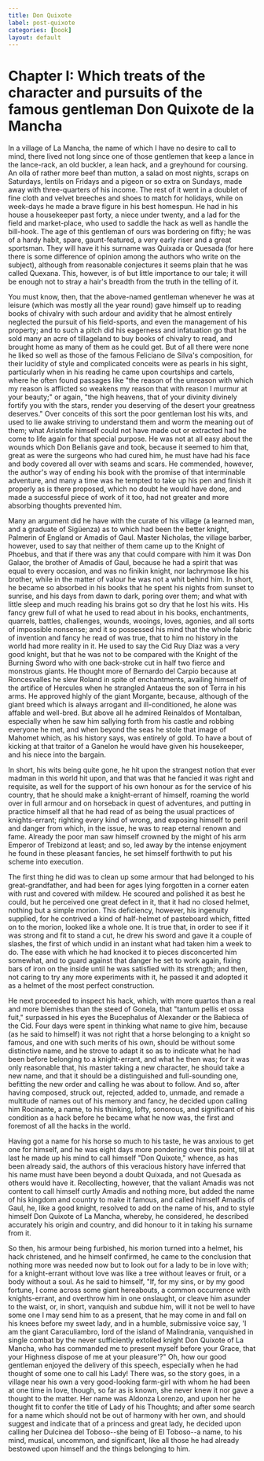 ```yaml
---
title: Don Quixote
label: post-quixote
categories: [book]
layout: default
---
```


Chapter I: Which treats of the character and pursuits of the famous gentleman Don Quixote de la Mancha
======================================================================================================

In a village of La Mancha, the name of which I have no desire to call to mind, there lived not long since one of those gentlemen that keep a lance in the lance-rack, an old buckler, a lean hack, and a greyhound for coursing. An olla of rather more beef than mutton, a salad on most nights, scraps on Saturdays, lentils on Fridays and a pigeon or so extra on Sundays, made away with three-quarters of his income. The rest of it went in a doublet of fine cloth and velvet breeches and shoes to match for holidays, while on week-days he made a brave figure in his best homespun. He had in his house a housekeeper past forty, a niece under twenty, and a lad for the field and market-place, who used to saddle the hack as well as handle the bill-hook. The age of this gentleman of ours was bordering on fifty; he was of a hardy habit, spare, gaunt-featured, a very early riser and a great sportsman. They will have it his surname was Quixada or Quesada (for here there is some difference of opinion among the authors who write on the subject), although from reasonable conjectures it seems plain that he was called Quexana. This, however, is of but little importance to our tale; it will be enough not to stray a hair's breadth from the truth in the telling of it.

You must know, then, that the above-named gentleman whenever he was at leisure (which was mostly all the year round) gave himself up to reading books of chivalry with such ardour and avidity that he almost entirely neglected the pursuit of his field-sports, and even the management of his property; and to such a pitch did his eagerness and infatuation go that he sold many an acre of tillageland to buy books of chivalry to read, and brought home as many of them as he could get. But of all there were none he liked so well as those of the famous Feliciano de Silva's composition, for their lucidity of style and complicated conceits were as pearls in his sight, particularly when in his reading he came upon courtships and cartels, where he often found passages like "the reason of the unreason with which my reason is afflicted so weakens my reason that with reason I murmur at your beauty;" or again, "the high heavens, that of your divinity divinely fortify you with the stars, render you deserving of the desert your greatness deserves." Over conceits of this sort the poor gentleman lost his wits, and used to lie awake striving to understand them and worm the meaning out of them; what Aristotle himself could not have made out or extracted had he come to life again for that special purpose. He was not at all easy about the wounds which Don Belianis gave and took, because it seemed to him that, great as were the surgeons who had cured him, he must have had his face and body covered all over with seams and scars. He commended, however, the author's way of ending his book with the promise of that interminable adventure, and many a time was he tempted to take up his pen and finish it properly as is there proposed, which no doubt he would have done, and made a successful piece of work of it too, had not greater and more absorbing thoughts prevented him.

Many an argument did he have with the curate of his village (a learned man, and a graduate of Sigüenza) as to which had been the better knight, Palmerin of England or Amadis of Gaul. Master Nicholas, the village barber, however, used to say that neither of them came up to the Knight of Phoebus, and that if there was any that could compare with him it was Don Galaor, the brother of Amadis of Gaul, because he had a spirit that was equal to every occasion, and was no finikin knight, nor lachrymose like his brother, while in the matter of valour he was not a whit behind him. In short, he became so absorbed in his books that he spent his nights from sunset to sunrise, and his days from dawn to dark, poring over them; and what with little sleep and much reading his brains got so dry that he lost his wits. His fancy grew full of what he used to read about in his books, enchantments, quarrels, battles, challenges, wounds, wooings, loves, agonies, and all sorts of impossible nonsense; and it so possessed his mind that the whole fabric of invention and fancy he read of was true, that to him no history in the world had more reality in it. He used to say the Cid Ruy Diaz was a very good knight, but that he was not to be compared with the Knight of the Burning Sword who with one back-stroke cut in half two fierce and monstrous giants. He thought more of Bernardo del Carpio because at Roncesvalles he slew Roland in spite of enchantments, availing himself of the artifice of Hercules when he strangled Antaeus the son of Terra in his arms. He approved highly of the giant Morgante, because, although of the giant breed which is always arrogant and ill-conditioned, he alone was affable and well-bred. But above all he admired Reinaldos of Montalban, especially when he saw him sallying forth from his castle and robbing everyone he met, and when beyond the seas he stole that image of Mahomet which, as his history says, was entirely of gold. To have a bout of kicking at that traitor of a Ganelon he would have given his housekeeper, and his niece into the bargain.

In short, his wits being quite gone, he hit upon the strangest notion that ever madman in this world hit upon, and that was that he fancied it was right and requisite, as well for the support of his own honour as for the service of his country, that he should make a knight-errant of himself, roaming the world over in full armour and on horseback in quest of adventures, and putting in practice himself all that he had read of as being the usual practices of knights-errant; righting every kind of wrong, and exposing himself to peril and danger from which, in the issue, he was to reap eternal renown and fame. Already the poor man saw himself crowned by the might of his arm Emperor of Trebizond at least; and so, led away by the intense enjoyment he found in these pleasant fancies, he set himself forthwith to put his scheme into execution.

The first thing he did was to clean up some armour that had belonged to his great-grandfather, and had been for ages lying forgotten in a corner eaten with rust and covered with mildew. He scoured and polished it as best he could, but he perceived one great defect in it, that it had no closed helmet, nothing but a simple morion. This deficiency, however, his ingenuity supplied, for he contrived a kind of half-helmet of pasteboard which, fitted on to the morion, looked like a whole one. It is true that, in order to see if it was strong and fit to stand a cut, he drew his sword and gave it a couple of slashes, the first of which undid in an instant what had taken him a week to do. The ease with which he had knocked it to pieces disconcerted him somewhat, and to guard against that danger he set to work again, fixing bars of iron on the inside until he was satisfied with its strength; and then, not caring to try any more experiments with it, he passed it and adopted it as a helmet of the most perfect construction.

He next proceeded to inspect his hack, which, with more quartos than a real and more blemishes than the steed of Gonela, that "tantum pellis et ossa fuit," surpassed in his eyes the Bucephalus of Alexander or the Babieca of the Cid. Four days were spent in thinking what name to give him, because (as he said to himself) it was not right that a horse belonging to a knight so famous, and one with such merits of his own, should be without some distinctive name, and he strove to adapt it so as to indicate what he had been before belonging to a knight-errant, and what he then was; for it was only reasonable that, his master taking a new character, he should take a new name, and that it should be a distinguished and full-sounding one, befitting the new order and calling he was about to follow. And so, after having composed, struck out, rejected, added to, unmade, and remade a multitude of names out of his memory and fancy, he decided upon calling him Rocinante, a name, to his thinking, lofty, sonorous, and significant of his condition as a hack before he became what he now was, the first and foremost of all the hacks in the world.

Having got a name for his horse so much to his taste, he was anxious to get one for himself, and he was eight days more pondering over this point, till at last he made up his mind to call himself "Don Quixote," whence, as has been already said, the authors of this veracious history have inferred that his name must have been beyond a doubt Quixada, and not Quesada as others would have it. Recollecting, however, that the valiant Amadis was not content to call himself curtly Amadis and nothing more, but added the name of his kingdom and country to make it famous, and called himself Amadis of Gaul, he, like a good knight, resolved to add on the name of his, and to style himself Don Quixote of La Mancha, whereby, he considered, he described accurately his origin and country, and did honour to it in taking his surname from it.

So then, his armour being furbished, his morion turned into a helmet, his hack christened, and he himself confirmed, he came to the conclusion that nothing more was needed now but to look out for a lady to be in love with; for a knight-errant without love was like a tree without leaves or fruit, or a body without a soul. As he said to himself, "If, for my sins, or by my good fortune, I come across some giant hereabouts, a common occurrence with knights-errant, and overthrow him in one onslaught, or cleave him asunder to the waist, or, in short, vanquish and subdue him, will it not be well to have some one I may send him to as a present, that he may come in and fall on his knees before my sweet lady, and in a humble, submissive voice say, 'I am the giant Caraculiambro, lord of the island of Malindrania, vanquished in single combat by the never sufficiently extolled knight Don Quixote of La Mancha, who has commanded me to present myself before your Grace, that your Highness dispose of me at your pleasure'?" Oh, how our good gentleman enjoyed the delivery of this speech, especially when he had thought of some one to call his Lady! There was, so the story goes, in a village near his own a very good-looking farm-girl with whom he had been at one time in love, though, so far as is known, she never knew it nor gave a thought to the matter. Her name was Aldonza Lorenzo, and upon her he thought fit to confer the title of Lady of his Thoughts; and after some search for a name which should not be out of harmony with her own, and should suggest and indicate that of a princess and great lady, he decided upon calling her Dulcinea del Toboso--she being of El Toboso--a name, to his mind, musical, uncommon, and significant, like all those he had already bestowed upon himself and the things belonging to him.
